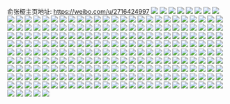 俞张桠主页地址: https://weibo.com/u/2716424997 
![](https://wx4.sinaimg.cn/mw2000/a1e95b25gy1h94pf0gdo1j20k00zk0yj.jpg) 
![](https://wx4.sinaimg.cn/mw2000/a1e95b25gy1h93q9tiso7j20u0130q71.jpg) 
![](https://wx4.sinaimg.cn/mw2000/a1e95b25gy1h92ks71ma2j21400u0n40.jpg) 
![](https://wx4.sinaimg.cn/mw2000/a1e95b25gy1h9131cn2l3j20u0140n58.jpg) 
![](https://wx4.sinaimg.cn/mw2000/a1e95b25gy1h908n8expyj21400u0q8z.jpg) 
![](https://wx4.sinaimg.cn/mw2000/a1e95b25gy1h908nbj4nhj20ls0t2gli.jpg) 
![](https://wx4.sinaimg.cn/mw2000/a1e95b25gy1h903092q78j20u015ajx8.jpg) 
![](https://wx4.sinaimg.cn/mw2000/a1e95b25gy1h9030advqzj20u00yin2x.jpg) 
![](https://wx4.sinaimg.cn/mw2000/a1e95b25gy1h9030arjgtj20ls0t2gli.jpg) 
![](https://wx4.sinaimg.cn/mw2000/a1e95b25gy1h8zwmeb8ruj20yv0u0wp6.jpg) 
![](https://wx4.sinaimg.cn/mw2000/a1e95b25gy1h8zwmg6kh2j20u015jn6i.jpg) 
![](https://wx4.sinaimg.cn/mw2000/a1e95b25gy1h8yyhrdikwj20u01hck42.jpg) 
![](https://wx4.sinaimg.cn/mw2000/a1e95b25gy1h8xqoxrw2zj21hc0u0n2k.jpg) 
![](https://wx4.sinaimg.cn/mw2000/a1e95b25gy1h8wro3gmgnj20u01alq7i.jpg) 
![](https://wx4.sinaimg.cn/mw2000/a1e95b25gy1h8wgbuyt6nj20u00watcj.jpg) 
![](https://wx4.sinaimg.cn/mw2000/a1e95b25gy1h8w6wisqzoj21400u0gqk.jpg) 
![](https://wx4.sinaimg.cn/mw2000/a1e95b25gy1h8uniareycj21400u0grg.jpg) 
![](https://wx4.sinaimg.cn/mw2000/a1e95b25gy1h8u86kvurbj20u0140agp.jpg) 
![](https://wx4.sinaimg.cn/mw2000/a1e95b25gy1h8ty89ifx4j20u01hc10s.jpg) 
![](https://wx4.sinaimg.cn/mw2000/a1e95b25gy1h8tftwywzrj20u01t2gox.jpg) 
![](https://wx4.sinaimg.cn/mw2000/a1e95b25gy1h8tajgxyxxj21ee0u0aig.jpg) 
![](https://wx4.sinaimg.cn/mw2000/a1e95b25gy1h8sytum3cyj20u014p41i.jpg) 
![](https://wx4.sinaimg.cn/mw2000/a1e95b25gy1h8s6flqmp5j20u0140aez.jpg) 
![](https://wx4.sinaimg.cn/mw2000/a1e95b25gy1h8s6dlzpvaj20u00u044a.jpg) 
![](https://wx4.sinaimg.cn/mw2000/a1e95b25gy1h8r1pxxscpj21hc0u011a.jpg) 
![](https://wx4.sinaimg.cn/mw2000/a1e95b25gy1h8op8ps2foj20u01hcwk8.jpg) 
![](https://wx4.sinaimg.cn/mw2000/a1e95b25gy1h8ofyeuco6j20u0140dm3.jpg) 
![](https://wx4.sinaimg.cn/mw2000/a1e95b25gy1h8nld3oqdhj20u01hcdov.jpg) 
![](https://wx4.sinaimg.cn/mw2000/a1e95b25gy1h8nld4sp25j20u0140dll.jpg) 
![](https://wx4.sinaimg.cn/mw2000/a1e95b25gy1h8nld2iskij20u0140jy0.jpg) 
![](https://wx4.sinaimg.cn/mw2000/a1e95b25gy1h8nb263l5aj20u0140jx7.jpg) 
![](https://wx4.sinaimg.cn/mw2000/a1e95b25gy1h8nb26rd2zj20u014079z.jpg) 
![](https://wx4.sinaimg.cn/mw2000/a1e95b25gy1h8nb27f63pj20u0140gqv.jpg) 
![](https://wx4.sinaimg.cn/mw2000/a1e95b25gy1h8n8aumxt8j20u00vg44u.jpg) 
![](https://wx4.sinaimg.cn/mw2000/a1e95b25gy1h8n8auzwi5j20ls0t2gli.jpg) 
![](https://wx4.sinaimg.cn/mw2000/a1e95b25gy1h8mqg4al80j20u0130tch.jpg) 
![](https://wx4.sinaimg.cn/mw2000/a1e95b25gy1h8mqg3rkuaj20u0140119.jpg) 
![](https://wx4.sinaimg.cn/mw2000/a1e95b25gy1h8mqg4qjihj21400u0gta.jpg) 
![](https://wx4.sinaimg.cn/mw2000/a1e95b25gy1h8mf2huib8j21hc0u07ca.jpg) 
![](https://wx4.sinaimg.cn/mw2000/a1e95b25gy1h8mf2gpi94j20u012s78m.jpg) 
![](https://wx4.sinaimg.cn/mw2000/a1e95b25gy1h8m3ozku3wj20u0140wgw.jpg) 
![](https://wx4.sinaimg.cn/mw2000/a1e95b25gy1h8m3p0uml2j21400u0jwo.jpg) 
![](https://wx4.sinaimg.cn/mw2000/a1e95b25gy1h8l4o5it40j20u012awj1.jpg) 
![](https://wx4.sinaimg.cn/mw2000/a1e95b25gy1h8jquj77azj21hc0u040h.jpg) 
![](https://wx4.sinaimg.cn/mw2000/a1e95b25gy1h8hyk6nyakj20u014044e.jpg) 
![](https://wx4.sinaimg.cn/mw2000/a1e95b25gy1h8hfzvv1xzj20u013gn18.jpg) 
![](https://wx4.sinaimg.cn/mw2000/a1e95b25gy1h8gsu64gnqj20or10c766.jpg) 
![](https://wx4.sinaimg.cn/mw2000/a1e95b25gy1h8go2aphc0j21t20u0113.jpg) 
![](https://wx4.sinaimg.cn/mw2000/a1e95b25gy1h8f7xa5x71j20ls0t2gli.jpg) 
![](https://wx4.sinaimg.cn/mw2000/a1e95b25gy1h8ee1dq3p8j21fh0u0do1.jpg) 
![](https://wx4.sinaimg.cn/mw2000/a1e95b25gy1h8ee1d68x0j21hc0u045p.jpg) 
![](https://wx4.sinaimg.cn/mw2000/a1e95b25gy1h8ee1cp9e3j20u0140jxl.jpg) 
![](https://wx4.sinaimg.cn/mw2000/a1e95b25gy1h8e1vx2mwtj219o0u0wp2.jpg) 
![](https://wx4.sinaimg.cn/mw2000/a1e95b25gy1h8e1vw3x87j21400u0tis.jpg) 
![](https://wx4.sinaimg.cn/mw2000/a1e95b25gy1h8c6559zhvj20u01407c1.jpg) 
![](https://wx4.sinaimg.cn/mw2000/a1e95b25gy1h8bk57klsaj20u01297bq.jpg) 
![](https://wx4.sinaimg.cn/mw2000/a1e95b25gy1h8aw739yj7j20u01hcwpr.jpg) 
![](https://wx4.sinaimg.cn/mw2000/a1e95b25gy1h88p1z46ywj21hc0u0n1l.jpg) 
![](https://wx4.sinaimg.cn/mw2000/a1e95b25gy1h88awlv3bfj20u0140ael.jpg) 
![](https://wx4.sinaimg.cn/mw2000/a1e95b25gy1h879zzij15j21hc0u0qcb.jpg) 
![](https://wx4.sinaimg.cn/mw2000/a1e95b25gy1h87a00xfazj21hc0u040h.jpg) 
![](https://wx4.sinaimg.cn/mw2000/a1e95b25gy1h873mr5iilj21400u043v.jpg) 
![](https://wx4.sinaimg.cn/mw2000/a1e95b25gy1h873mrnnacj20u0140djb.jpg) 
![](https://wx4.sinaimg.cn/mw2000/a1e95b25gy1h873ms69x7j21hc0u040h.jpg) 
![](https://wx4.sinaimg.cn/mw2000/a1e95b25gy1h84a0zy52ej20wr1990wm.jpg) 
![](https://wx4.sinaimg.cn/mw2000/a1e95b25gy1h83bjaidiuj22801o04qp.jpg) 
![](https://wx4.sinaimg.cn/mw2000/a1e95b25gy1h82mi259l6j21o0280b29.jpg) 
![](https://wx4.sinaimg.cn/mw2000/a1e95b25gy1h82ewqpqw2j21o01pj1fk.jpg) 
![](https://wx4.sinaimg.cn/mw2000/a1e95b25gy1h81p8ngessj21hc0u0wyp.jpg) 
![](https://wx4.sinaimg.cn/mw2000/a1e95b25gy1h7xv5dse04j21o02684qp.jpg) 
![](https://wx4.sinaimg.cn/mw2000/a1e95b25gy1h7xiqcgjckj20u01400zj.jpg) 
![](https://wx4.sinaimg.cn/mw2000/a1e95b25gy1h7xiqcvguej21400u0qd3.jpg) 
![](https://wx4.sinaimg.cn/mw2000/a1e95b25gy1h7vpsva4fkj21400u0wkr.jpg) 
![](https://wx4.sinaimg.cn/mw2000/a1e95b25gy1h7vpsvzvu1j20u01400xl.jpg) 
![](https://wx4.sinaimg.cn/mw2000/a1e95b25gy1h7vpswodzuj21400u0jvj.jpg) 
![](https://wx4.sinaimg.cn/mw2000/a1e95b25gy1h7vpsy5u94j20u014077b.jpg) 
![](https://wx4.sinaimg.cn/mw2000/a1e95b25gy1h7ujubnogaj212w0wrqdg.jpg) 
![](https://wx4.sinaimg.cn/mw2000/a1e95b25gy1h7ujuac9ndj21o0280npe.jpg) 
![](https://wx4.sinaimg.cn/mw2000/a1e95b25gy1h7tt9j25naj23402c01kz.jpg) 
![](https://wx4.sinaimg.cn/mw2000/a1e95b25gy1h7te6k3746j21ba0se142.jpg) 
![](https://wx4.sinaimg.cn/mw2000/a1e95b25gy1h7te6lykr9j21ba0s5gxs.jpg) 
![](https://wx4.sinaimg.cn/mw2000/a1e95b25gy1h7pqbmojcij21o024o4qp.jpg) 
![](https://wx4.sinaimg.cn/mw2000/a1e95b25gy1h7orzz73joj20u00vywi5.jpg) 
![](https://wx4.sinaimg.cn/mw2000/a1e95b25gy1h7os00bhvqj21400u043r.jpg) 
![](https://wx4.sinaimg.cn/mw2000/a1e95b25gy1h7os011n0bj21hc0u040h.jpg) 
![](https://wx4.sinaimg.cn/mw2000/a1e95b25gy1h7mkt3uznyj21o025w4qp.jpg) 
![](https://wx4.sinaimg.cn/mw2000/a1e95b25gy1h7k7k41n44j227v1ka4qp.jpg) 
![](https://wx4.sinaimg.cn/mw2000/a1e95b25gy1h7k7k6ztu0j21ad0qxwue.jpg) 
![](https://wx4.sinaimg.cn/mw2000/a1e95b25gy1h7jx9y1lk1j22801o0qv5.jpg) 
![](https://wx4.sinaimg.cn/mw2000/a1e95b25gy1h7j5q8h6c1j20wr14cwr0.jpg) 
![](https://wx4.sinaimg.cn/mw2000/a1e95b25gy1h7iu3b3x8tj21o025s7wh.jpg) 
![](https://wx4.sinaimg.cn/mw2000/a1e95b25gy1h7iu3byxxbj21o02804qp.jpg) 
![](https://wx4.sinaimg.cn/mw2000/a1e95b25gy1h7iu3c9b3dj20ls0t2gln.jpg) 
![](https://wx4.sinaimg.cn/mw2000/a1e95b25gy1h7ipobham9j23402c0npd.jpg) 
![](https://wx4.sinaimg.cn/mw2000/a1e95b25gy1h7hy07v0b7j20u0140aib.jpg) 
![](https://wx4.sinaimg.cn/mw2000/a1e95b25gy1h7hmnf5sahj21hc0u0ds4.jpg) 
![](https://wx4.sinaimg.cn/mw2000/a1e95b25gy1h7gjmfub6fj21hc0u0auy.jpg) 
![](https://wx4.sinaimg.cn/mw2000/a1e95b25gy1h7gcrcec7oj20zk0zkab1.jpg) 
![](https://wx4.sinaimg.cn/mw2000/a1e95b25gy1h7gcrbw7phj20zk0zkgmh.jpg) 
![](https://wx4.sinaimg.cn/mw2000/a1e95b25gy1h7gcrcs4j8j20zk0zk79w.jpg) 
![](https://wx4.sinaimg.cn/mw2000/a1e95b25gy1h7flc1ohryj21o0280u0x.jpg) 
![](https://wx4.sinaimg.cn/mw2000/a1e95b25gy1h7d9ip8ro2j21hc0u01ck.jpg) 
![](https://wx4.sinaimg.cn/mw2000/a1e95b25gy1h7czvrztuyj21050skne6.jpg) 
![](https://wx4.sinaimg.cn/mw2000/a1e95b25gy1h79ij19jowj21o024se81.jpg) 
![](https://wx4.sinaimg.cn/mw2000/a1e95b25gy1h77by1e6ovj21o0280kjl.jpg) 
![](https://wx4.sinaimg.cn/mw2000/a1e95b25gy1h77by21jekj21hc0s6e4g.jpg) 
![](https://wx4.sinaimg.cn/mw2000/a1e95b25gy1h768y9to37j23402c0x6p.jpg) 
![](https://wx4.sinaimg.cn/mw2000/a1e95b25gy1h7478y266zj20u01hcwp1.jpg) 
![](https://wx4.sinaimg.cn/mw2000/a1e95b25gy1h73y3dnxesj21hc0u0n1c.jpg) 
![](https://wx4.sinaimg.cn/mw2000/a1e95b25gy1h72tlbve86j21hc0u0e10.jpg) 
![](https://wx4.sinaimg.cn/mw2000/a1e95b25gy1h71vevp6roj20u01hcjsa.jpg) 
![](https://wx4.sinaimg.cn/mw2000/a1e95b25gy1h71p8xfwgvj21hc0u044l.jpg) 
![](https://wx4.sinaimg.cn/mw2000/a1e95b25gy1h71p8za1d5j20ls0t2q2r.jpg) 
![](https://wx4.sinaimg.cn/mw2000/a1e95b25gy1h71p8ytg3lj21hc0u0gt3.jpg) 
![](https://wx4.sinaimg.cn/mw2000/a1e95b25gy1h71m8ya727j21400u0q9f.jpg) 
![](https://wx4.sinaimg.cn/mw2000/a1e95b25gy1h71m8zriwwj21400u049d.jpg) 
![](https://wx4.sinaimg.cn/mw2000/a1e95b25gy1h70g5vp7udj21hc0u0tc1.jpg) 
![](https://wx4.sinaimg.cn/mw2000/a1e95b25gy1h6zj9vp7xdj20te1hbdrr.jpg) 
![](https://wx4.sinaimg.cn/mw2000/a1e95b25gy1h6yely5de4j21hc0u07ou.jpg) 
![](https://wx4.sinaimg.cn/mw2000/a1e95b25gy1h6xyvj532rj20u01380vc.jpg) 
![](https://wx4.sinaimg.cn/mw2000/a1e95b25gy1h6xyvjqrazj21hc0u040h.jpg) 
![](https://wx4.sinaimg.cn/mw2000/a1e95b25gy1h6xyvhksb9j20u0136jsv.jpg) 
![](https://wx4.sinaimg.cn/mw2000/a1e95b25gy1h6x61a4wj5j20u01hc4ov.jpg) 
![](https://wx4.sinaimg.cn/mw2000/a1e95b25gy1h6x61bbpgnj22c03404qq.jpg) 
![](https://wx4.sinaimg.cn/mw2000/a1e95b25gy1h6x61c61ooj20j60j6tbd.jpg) 
![](https://wx4.sinaimg.cn/mw2000/a1e95b25gy1h6wsidcmvej20u014kqju.jpg) 
![](https://wx4.sinaimg.cn/mw2000/a1e95b25gy1h6w5clir24j20u014049c.jpg) 
![](https://wx4.sinaimg.cn/mw2000/a1e95b25gy1h6rerrdatzj21hb0u0dta.jpg) 
![](https://wx4.sinaimg.cn/mw2000/a1e95b25gy1h6r4hgnbw5j23402c0e82.jpg) 
![](https://wx4.sinaimg.cn/mw2000/a1e95b25gy1h6r27fixjyj218d0tyjzp.jpg) 
![](https://wx4.sinaimg.cn/mw2000/a1e95b25gy1h6q6up8k3gj215c0u0tqg.jpg) 
![](https://wx4.sinaimg.cn/mw2000/a1e95b25gy1h6p5f2fakjj21hc0u0dtg.jpg) 
![](https://wx4.sinaimg.cn/mw2000/a1e95b25gy1h6lictoj6hj20u01hc7jo.jpg) 
![](https://wx4.sinaimg.cn/mw2000/a1e95b25gy1h6licuj9o2j21400u0768.jpg) 
![](https://wx4.sinaimg.cn/mw2000/a1e95b25gy1h6hlo511kej21o0280u0x.jpg) 
![](https://wx4.sinaimg.cn/mw2000/a1e95b25gy1h6gb4lk84cj21400u0aeq.jpg) 
![](https://wx4.sinaimg.cn/mw2000/a1e95b25gy1h6eftsu0z0j20u01sytds.jpg) 
![](https://wx4.sinaimg.cn/mw2000/a1e95b25gy1h6efwzs402j20u01syjzo.jpg) 
![](https://wx4.sinaimg.cn/mw2000/a1e95b25gy1h6e5hz536nj21hc0u0du1.jpg) 
![](https://wx4.sinaimg.cn/mw2000/a1e95b25gy1h6denv85sfj20zk0k0n21.jpg) 
![](https://wx4.sinaimg.cn/mw2000/a1e95b25gy1h6denxax9dj23402c0x6q.jpg) 
![](https://wx4.sinaimg.cn/mw2000/a1e95b25gy1h6dentz05kj21hc0u0juh.jpg) 
![](https://wx4.sinaimg.cn/mw2000/a1e95b25gy1h6bnplaailj20wi1ej7wh.jpg) 
![](https://wx4.sinaimg.cn/mw2000/a1e95b25gy1h69dgpiws9j20u01dggpf.jpg) 
![](https://wx4.sinaimg.cn/mw2000/a1e95b25gy1h661f90egvj20od0hzgnm.jpg) 
![](https://wx4.sinaimg.cn/mw2000/a1e95b25gy1h5yij7jncaj20rr0rrt8x.jpg) 
![](https://wx4.sinaimg.cn/mw2000/a1e95b25gy1h5ut9vdoc6j20wi151acn.jpg) 
![](https://wx4.sinaimg.cn/mw2000/a1e95b25gy1h5ut9tmm8rj23402c0e83.jpg) 
![](https://wx4.sinaimg.cn/mw2000/a1e95b25gy1h5sdo2ywrbj21400u0453.jpg) 
![](https://wx4.sinaimg.cn/mw2000/a1e95b25gy1h5pn7235ksj21k82807wh.jpg) 
![](https://wx4.sinaimg.cn/mw2000/a1e95b25gy1h5k2cq0tunj20u014043b.jpg) 
![](https://wx4.sinaimg.cn/mw2000/a1e95b25gy1h5gzgzv3smj21o0280qv5.jpg) 
![](https://wx4.sinaimg.cn/mw2000/a1e95b25gy1h558xopvqnj20u00zndnw.jpg) 
![](https://wx4.sinaimg.cn/mw2000/a1e95b25gy1h558xn4ob8j20ls0t2gli.jpg) 
![](https://wx4.sinaimg.cn/mw2000/a1e95b25gy1h4sk1nflsnj21o0280x6p.jpg) 
![](https://wx4.sinaimg.cn/mw2000/a1e95b25gy1h4sk1l2a21j20ls0t2gln.jpg) 
![](https://wx4.sinaimg.cn/mw2000/a1e95b25gy1h4r16bwcmxj20wi12wqkx.jpg) 
![](https://wx4.sinaimg.cn/mw2000/a1e95b25gy1h4r16jzyiwj21hc0u0juh.jpg) 
![](https://wx4.sinaimg.cn/mw2000/a1e95b25gy1h4qhso72ljj21ba0zg47r.jpg) 
![](https://wx4.sinaimg.cn/mw2000/a1e95b25gy1h4q2gw6w5oj20u01410xf.jpg) 
![](https://wx4.sinaimg.cn/mw2000/a1e95b25gy1h4q2gulr8aj20u0122tgr.jpg) 
![](https://wx4.sinaimg.cn/mw2000/a1e95b25gy1h4q2hoqokhj20u01400zx.jpg) 
![](https://wx4.sinaimg.cn/mw2000/a1e95b25gy1h4p7v4xv1wj21iu2707wh.jpg) 
![](https://wx4.sinaimg.cn/mw2000/a1e95b25gy1h4p7v3v4jrj20pr1beduy.jpg) 
![](https://wx4.sinaimg.cn/mw2000/a1e95b25gy1h4ljeryatcj20tf0wcdr5.jpg) 
![](https://wx4.sinaimg.cn/mw2000/a1e95b25gy1h4jity5xldj20u0140169.jpg) 
![](https://wx4.sinaimg.cn/mw2000/a1e95b25gy1h4j9nr2697j20wi0uian2.jpg) 
![](https://wx4.sinaimg.cn/mw2000/a1e95b25gy1h4es92f6brj20lc0sgqeh.jpg) 
![](https://wx4.sinaimg.cn/mw2000/a1e95b25gy1h4drvidv6lj20u0140dnm.jpg) 
![](https://wx4.sinaimg.cn/mw2000/a1e95b25gy1h4cfnj6wz7j21o0280npd.jpg) 
![](https://wx4.sinaimg.cn/mw2000/a1e95b25gy1h47qst7d5gj20u01377dp.jpg) 
![](https://wx4.sinaimg.cn/mw2000/a1e95b25gy1h47qsrptxwj20u014045b.jpg) 
![](https://wx4.sinaimg.cn/mw2000/a1e95b25gy1h47qstnpqsj20ls0t2gli.jpg) 
![](https://wx4.sinaimg.cn/mw2000/a1e95b25gy1h46r7t0eaxj21mc1vo7wh.jpg) 
![](https://wx4.sinaimg.cn/mw2000/a1e95b25gy1h45loxgm46j20u012h46r.jpg) 
![](https://wx4.sinaimg.cn/mw2000/a1e95b25gy1h45lp0a33uj20u0162gsz.jpg) 
![](https://wx4.sinaimg.cn/mw2000/a1e95b25gy1h45loum60kj21hc0u040h.jpg) 
![](https://wx4.sinaimg.cn/mw2000/a1e95b25gy1h44ki51tdmj21o023mb29.jpg) 
![](https://wx4.sinaimg.cn/mw2000/a1e95b25gy1h44ki6kv3dj20ls0t2gln.jpg) 
![](https://wx4.sinaimg.cn/mw2000/a1e95b25gy1h44ki64dp7j21o02801kx.jpg) 
![](https://wx4.sinaimg.cn/mw2000/a1e95b25gy1h44eiodnxjj21o0280npe.jpg) 
![](https://wx4.sinaimg.cn/mw2000/a1e95b25gy1h44eirqp3cj21hc0u0juh.jpg) 
![](https://wx4.sinaimg.cn/mw2000/a1e95b25gy1h44eiqxy8gj21o0280b2a.jpg) 
![](https://wx4.sinaimg.cn/mw2000/a1e95b25gy1h43geyuedgj20u0140qbh.jpg) 
![](https://wx4.sinaimg.cn/mw2000/a1e95b25gy1h40zbcfxwhj20zk0k0n33.jpg) 
![](https://wx4.sinaimg.cn/mw2000/a1e95b25gy1h40qri8lzuj21o026ue81.jpg) 
![](https://wx4.sinaimg.cn/mw2000/a1e95b25gy1h3ysgyq008j21hc0u0juh.jpg) 
![](https://wx4.sinaimg.cn/mw2000/a1e95b25gy1h3tstgymyoj21o02807wh.jpg) 
![](https://wx4.sinaimg.cn/mw2000/a1e95b25gy1h3ss78cmpsj21hc0u04bw.jpg) 
![](https://wx4.sinaimg.cn/mw2000/a1e95b25gy1h3sly2oaolj21400u0tk1.jpg) 
![](https://wx4.sinaimg.cn/mw2000/a1e95b25gy1h3sg995xwgj21o025ib29.jpg) 
![](https://wx4.sinaimg.cn/mw2000/a1e95b25gy1h3qpurltrgj21o0280b29.jpg) 
![](https://wx4.sinaimg.cn/mw2000/a1e95b25gy1h3qpuqjp7wj21o02801kx.jpg) 
![](https://wx4.sinaimg.cn/mw2000/a1e95b25gy1h3qpurzbl5j20ls0t2gln.jpg) 
![](https://wx4.sinaimg.cn/mw2000/a1e95b25gy1h3ql82vuqzj21o0262e81.jpg) 
![](https://wx4.sinaimg.cn/mw2000/a1e95b25gy1h3ql88rbzrj21oc1o0e81.jpg) 
![](https://wx4.sinaimg.cn/mw2000/a1e95b25gy1h3ql87wt9rj21o0280npd.jpg) 
![](https://wx4.sinaimg.cn/mw2000/a1e95b25ly1h3pyr0vmx0j21o02807wi.jpg) 
![](https://wx4.sinaimg.cn/mw2000/a1e95b25ly1h3pyr152ehj20ls0t2gln.jpg) 
![](https://wx4.sinaimg.cn/mw2000/a1e95b25ly1h3pyr1ni4kj21o0280b29.jpg) 
![](https://wx4.sinaimg.cn/mw2000/a1e95b25ly1h3pg40v1fej21o024jqv5.jpg) 
![](https://wx4.sinaimg.cn/mw2000/a1e95b25ly1h3pg41y3tzj21o0280b29.jpg) 
![](https://wx4.sinaimg.cn/mw2000/a1e95b25ly1h3pg4251exj20ls0t2gln.jpg) 
![](https://wx4.sinaimg.cn/mw2000/a1e95b25gy1h3pbftn13sj21i22801ky.jpg) 
![](https://wx4.sinaimg.cn/mw2000/a1e95b25gy1h3otazxo5bj20u0140k5w.jpg) 
![](https://wx4.sinaimg.cn/mw2000/a1e95b25gy1h3oblmle2mj20u0140dlc.jpg) 
![](https://wx4.sinaimg.cn/mw2000/a1e95b25gy1h3oblntf3pj21400u0dpx.jpg) 
![](https://wx4.sinaimg.cn/mw2000/a1e95b25gy1h3obloiy7fj21hc0u0jvo.jpg) 
![](https://wx4.sinaimg.cn/mw2000/a1e95b25gy1h3o3uvk5umj20u0140afw.jpg) 
![](https://wx4.sinaimg.cn/mw2000/a1e95b25gy1h3o3uw5e6sj20ls0t2gli.jpg) 
![](https://wx4.sinaimg.cn/mw2000/a1e95b25gy1h3o3uud20kj20u01400zg.jpg) 
![](https://wx4.sinaimg.cn/mw2000/a1e95b25gy1h3nap3hnuvj20tv139kg2.jpg) 
![](https://wx4.sinaimg.cn/mw2000/a1e95b25gy1h3n6ug45x3j20u0140tel.jpg) 
![](https://wx4.sinaimg.cn/mw2000/a1e95b25gy1h3n6uhae50j20ls0t2gli.jpg) 
![](https://wx4.sinaimg.cn/mw2000/a1e95b25gy1h3n6ugy53lj21400u0gve.jpg) 
![](https://wx4.sinaimg.cn/mw2000/a1e95b25gy1h3mrwd1eq0j20u0140gwo.jpg) 
![](https://wx4.sinaimg.cn/mw2000/a1e95b25gy1h3lwnr6ii2j21o0280x6p.jpg) 
![](https://wx4.sinaimg.cn/mw2000/a1e95b25gy1h3lwnsq0qij22801o0kjm.jpg) 
![](https://wx4.sinaimg.cn/mw2000/a1e95b25gy1h3lml3ftbsj21o025yhdt.jpg) 
![](https://wx4.sinaimg.cn/mw2000/a1e95b25gy1h3kzvtvro2j21o02801kx.jpg) 
![](https://wx4.sinaimg.cn/mw2000/a1e95b25gy1h3kw0lo0sdj21o02801kx.jpg) 
![](https://wx4.sinaimg.cn/mw2000/a1e95b25gy1h3kw0kijgjj21o0280x6p.jpg) 
![](https://wx4.sinaimg.cn/mw2000/a1e95b25gy1h3julg0nppj21o020qhdt.jpg) 
![](https://wx4.sinaimg.cn/mw2000/a1e95b25gy1h3jgvukfgaj20lc0oi45d.jpg) 
![](https://wx4.sinaimg.cn/mw2000/a1e95b25gy1h3ij5fqk7mj21o025e4qp.jpg) 
![](https://wx4.sinaimg.cn/mw2000/a1e95b25gy1h3ij5eoh9zj21o025q1kx.jpg) 
![](https://wx4.sinaimg.cn/mw2000/a1e95b25gy1h3i5wakpv6j20u0140tj2.jpg) 
![](https://wx4.sinaimg.cn/mw2000/a1e95b25gy1h3ha64qzarj21o028yqv5.jpg) 
![](https://wx4.sinaimg.cn/mw2000/a1e95b25gy1h3g9r28a4jj21o0280npd.jpg) 
![](https://wx4.sinaimg.cn/mw2000/a1e95b25gy1h3g4q36t29j20u0140445.jpg) 
![](https://wx4.sinaimg.cn/mw2000/a1e95b25gy1h3g0svystvj20sg0lcgqa.jpg) 
![](https://wx4.sinaimg.cn/mw2000/a1e95b25gy1h3f2zflpdhj21o0280nij.jpg) 
![](https://wx4.sinaimg.cn/mw2000/a1e95b25gy1h3ewzrq49gj20ls0t2gli.jpg) 
![](https://wx4.sinaimg.cn/mw2000/a1e95b25gy1h3dv7xmo9cj21iu280b29.jpg) 
![](https://wx4.sinaimg.cn/mw2000/a1e95b25gy1h3cvbg13k2j21o0280hdt.jpg) 
![](https://wx4.sinaimg.cn/mw2000/a1e95b25gy1h3ccinznz2j20u0140q93.jpg) 
![](https://wx4.sinaimg.cn/mw2000/a1e95b25gy1h3ccioeqs4j20ls0t2gli.jpg) 
![](https://wx4.sinaimg.cn/mw2000/a1e95b25gy1h3ccipp6p1j21400u0wmx.jpg) 
